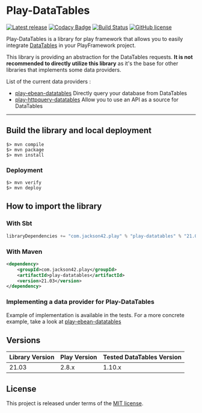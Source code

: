 # Play-DataTables

[![Latest release](https://img.shields.io/github/v/release/PierreAdam/play-datatables)](https://github.com/PierreAdam/play-datatables/releases/latest)
[![Codacy Badge](https://app.codacy.com/project/badge/Grade/8078f113e10049f1abdb621da80c8928)](https://www.codacy.com/gh/PierreAdam/play-datatables/dashboard?utm_source=github.com&amp;utm_medium=referral&amp;utm_content=PierreAdam/play-datatables&amp;utm_campaign=Badge_Grade)
[![Build Status](https://travis-ci.com/PierreAdam/play-datatables.svg?branch=master)](https://travis-ci.com/PierreAdam/play-datatables)
[![GitHub license](https://img.shields.io/github/license/PierreAdam/play-datatables)](https://raw.githubusercontent.com/PierreAdam/play-ebean-datatables/master/LICENSE)

Play-DataTables is a library for play framework that allows you to easily integrate [DataTables](https://datatables.net/) in your PlayFramework project.

This library is providing an abstraction for the DataTables requests. __It is not recommended to directly utilize this library__ as it's the base for other libraries that
implements some data providers.

List of the current data providers :

- [play-ebean-datatables](https://github.com/PierreAdam/play-ebean-datatables) Directly query your database from DataTables
- [play-httpquery-datatables](https://github.com/PierreAdam/play-httpquery-datatables) Allow you to use an API as a source for DataTables

*****

## Build the library and local deployment

```shell
$> mvn compile
$> mvn package
$> mvn install
```

### Deployment

```shell
$> mvn verify
$> mvn deploy
```

## How to import the library

### With Sbt

```scala
libraryDependencies += "com.jackson42.play" % "play-datatables" % "21.03"
```

### With Maven

```xml
<dependency>
    <groupId>com.jackson42.play</groupId>
    <artifactId>play-datatables</artifactId>
    <version>21.03</version>
</dependency>
``` 

### Implementing a data provider for Play-DataTables

Example of implementation is available in the tests. For a more concrete example, take a look at [play-ebean-datatables](https://github.com/PierreAdam/play-ebean-datatables)

## Versions

| Library Version | Play Version | Tested DataTables Version  |
|-----------------|--------------|----------------------------|
| 21.03           | 2.8.x        | 1.10.x                     |

## License

This project is released under terms of the [MIT license](https://raw.githubusercontent.com/PierreAdam/play-ebean-datatables/master/LICENSE).
